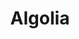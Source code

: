 ---
blog: https://blog.algolia.com/
codehost: https://github.com/https://github.com/Algolia
dribbble: https://dribbble.com/algolia
facebook: https://www.facebook.com/algolia
guide: https://www.algolia.com/press
logohandle: algolia
sort: algolia
tags:
- search
title: Algolia
twitter: https://x.com/Algolia
website: https://www.algolia.com/
wikipedia: https://en.wikipedia.org/wiki/Algolia
---